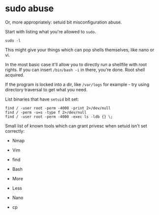 # sudo abuse

Or, more appropriately: setuid bit misconfiguration abuse.



Start with listing what you're allowed to `sudo`.

    sudo -l

This might give your things which can pop shells themselves, like nano or vi.

In the most basic case it'll allow you to directly run a shellfile with root rights. If you can insert `/bin/bash -i` in there, you're done. Root shell acquired.



If the program is locked into a dir, like `/var/logs` for example - try using directory traversal to get what you need.



List binaries that have `setuid` bit set:

    find / -user root -perm -4000 -print 2>/dev/null
    find / -perm -u=s -type f 2>/dev/null
    find / -user root -perm -4000 -exec ls -ldb {} \;

Small list of known tools which can grant privesc when setuid isn't set correctly:

- Nmap

- Vim

- find

- Bash

- More

- Less

- Nano

- cp
